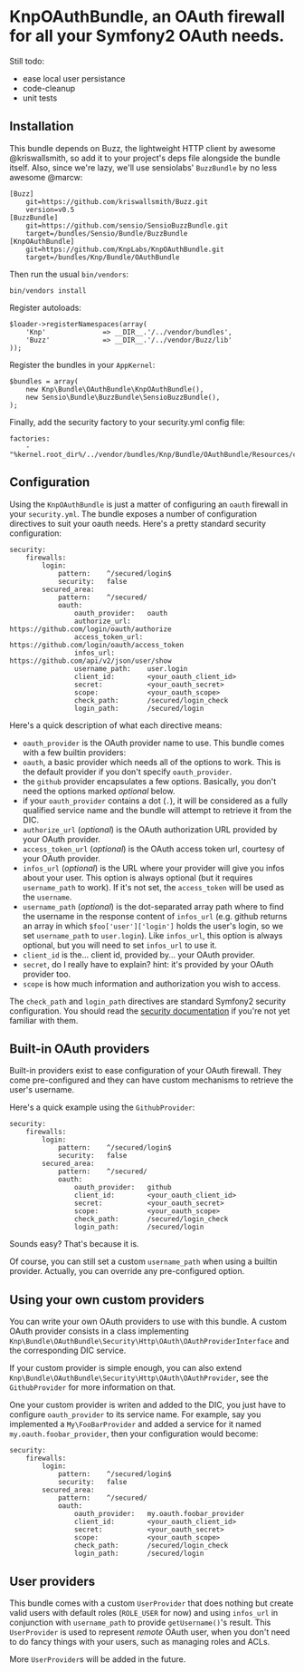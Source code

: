 # KnpOAuthBundle, an OAuth firewall for all your Symfony2 OAuth needs.

Still todo:

* ease local user persistance
* code-cleanup
* unit tests

## Installation

This bundle depends on Buzz, the lightweight HTTP client by awesome @kriswallsmith, so add it to your project's deps file alongside the bundle itself. Also, since we're lazy, we'll use sensiolabs' `BuzzBundle` by no less awesome @marcw:

    [Buzz]
        git=https://github.com/kriswallsmith/Buzz.git
        version=v0.5
    [BuzzBundle]
        git=https://github.com/sensio/SensioBuzzBundle.git
        target=/bundles/Sensio/Bundle/BuzzBundle
    [KnpOAuthBundle]
        git=https://github.com/KnpLabs/KnpOAuthBundle.git
        target=/bundles/Knp/Bundle/OAuthBundle

Then run the usual `bin/vendors`:

    bin/vendors install

Register autoloads:

    $loader->registerNamespaces(array(
        'Knp'              => __DIR__.'/../vendor/bundles',
        'Buzz'             => __DIR__.'/../vendor/Buzz/lib'
    ));

Register the bundles in your `AppKernel`:

    $bundles = array(
        new Knp\Bundle\OAuthBundle\KnpOAuthBundle(),
        new Sensio\Bundle\BuzzBundle\SensioBuzzBundle(),
    );

Finally, add the security factory to your security.yml config file:

    factories:
        - "%kernel.root_dir%/../vendor/bundles/Knp/Bundle/OAuthBundle/Resources/config/security/factories.xml

## Configuration

Using the `KnpOAuthBundle` is just a matter of configuring an `oauth` firewall in your `security.yml`. The bundle exposes a number of configuration directives to suit your oauth needs. Here's a pretty standard security configuration:

    security:
        firewalls:
            login:
                pattern:    ^/secured/login$
                security:   false
            secured_area:
                pattern:    ^/secured/
                oauth:
                    oauth_provider:   oauth
                    authorize_url:    https://github.com/login/oauth/authorize
                    access_token_url: https://github.com/login/oauth/access_token
                    infos_url:        https://github.com/api/v2/json/user/show
                    username_path:    user.login
                    client_id:        <your_oauth_client_id>
                    secret:           <your_oauth_secret>
                    scope:            <your_oauth_scope>
                    check_path:       /secured/login_check
                    login_path:       /secured/login

Here's a quick description of what each directive means:

* `oauth_provider` is the OAuth provider name to use. This bundle comes with a few builtin providers:
 * `oauth`, a basic provider which needs all of the options to work. This is the default provider if you don't specify `oauth_provider`.
 * the `github` provider encapsulates a few options. Basically, you don't need the options marked *optional* below.
 * if your `oauth_provider` contains a dot (`.`), it will be considered as a fully qualified service name and the bundle will attempt to retrieve it from the DIC.
* `authorize_url` (*optional*) is the OAuth authorization URL provided by your OAuth provider.
* `access_token_url` (*optional*) is the OAuth access token url, courtesy of your OAuth provider.
* `infos_url` (*optional*) is the URL where your provider will give you infos about your user. This option is always optional (but it requires `username_path` to work). If it's not set, the `access_token` will be used as the `username`.
* `username_path` (*optional*) is the dot-separated array path where to find the username in the response content of `infos_url` (e.g. github returns an array in which `$foo['user']['login']` holds the user's login, so we set `username_path` to `user.login`). Like `infos_url`, this option is always optional, but you will need to set `infos_url` to use it.
* `client_id` is the... client id, provided by... your OAuth provider.
* `secret`, do I really have to explain? hint: it's provided by your OAuth provider too.
* `scope` is how much information and authorization you wish to access.

The `check_path` and `login_path` directives are standard Symfony2 security configuration. You should read the [security documentation](http://symfony.com/doc/current/book/security.html) if you're not yet familiar with them.

## Built-in OAuth providers

Built-in providers exist to ease configuration of your OAuth firewall. They come pre-configured and they can have custom mechanisms to retrieve the user's username.

Here's a quick example using the `GithubProvider`:

    security:
        firewalls:
            login:
                pattern:    ^/secured/login$
                security:   false
            secured_area:
                pattern:    ^/secured/
                oauth:
                    oauth_provider:   github
                    client_id:        <your_oauth_client_id>
                    secret:           <your_oauth_secret>
                    scope:            <your_oauth_scope>
                    check_path:       /secured/login_check
                    login_path:       /secured/login

Sounds easy? That's because it is.

Of course, you can still set a custom `username_path` when using a builtin provider. Actually, you can override any pre-configured option.

## Using your own custom providers

You can write your own OAuth providers to use with this bundle. A custom OAuth provider consists in a class implementing `Knp\Bundle\OAuthBundle\Security\Http\OAuth\OAuthProviderInterface` and the corresponding DIC service.

If your custom provider is simple enough, you can also extend `Knp\Bundle\OAuthBundle\Security\Http\OAuth\OAuthProvider`, see the `GithubProvider` for more information on that.

One your custom provider is writen and added to the DIC, you just have to configure `oauth_provider` to its service name. For example, say you implemented a `My\FooBarProvider` and added a service for it named `my.oauth.foobar_provider`, then your configuration would become:

    security:
        firewalls:
            login:
                pattern:    ^/secured/login$
                security:   false
            secured_area:
                pattern:    ^/secured/
                oauth:
                    oauth_provider:   my.oauth.foobar_provider
                    client_id:        <your_oauth_client_id>
                    secret:           <your_oauth_secret>
                    scope:            <your_oauth_scope>
                    check_path:       /secured/login_check
                    login_path:       /secured/login

## User providers

This bundle comes with a custom `UserProvider` that does nothing but create valid users with default roles (`ROLE_USER` for now) and using `infos_url` in conjunction with `username_path` to provide `getUsername()`'s result. This `UserProvider` is used to represent *remote* OAuth user, when you don't need to do fancy things with your users, such as managing roles and ACLs.

More `UserProvider`s will be added in the future.
